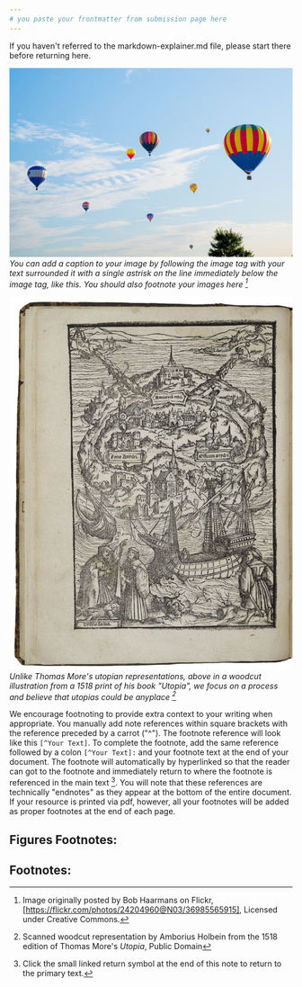 ```yaml
---
# you paste your frontmatter from submission page here
---
```


If you haven't referred to the markdown-explainer.md file, please start there before returning here.

![Image of hot air balloons rising during sunrise](./assets/images/2023-example-resouce-Sunrise_Hot-Air-Balloons_Flight_Haarmans_2017.jpg "You can also add title text in quotes here that can provide additional information that will show up when the image is moused over")
_You can add a caption to your image by following the image tag with your text surrounded it with a single astrisk on the line immediately below the image tag, like this. You should also footnote your images here [^Fig. 1]_

![Image of a woodcut illustration of an island from the 1518 edition of Thomas More's book Utopia](./assets/images/2023-example-resource_Utopia-Woodcut_Holbein_1518.jpg "Early deptiction of utopia we often islands")
_Unlike Thomas More's utopian representations, above in a woodcut illustration from a 1518 print of his book "Utopia", we focus on a process and believe that utopias could be anyplace [^Fig. 2]_

We encourage footnoting to provide extra context to your writing when appropriate. You manually add note references within square brackets with the reference preceded by a carrot ("^"). The footnote reference will look like this `[^Your Text]`. To complete the footnote, add the same reference followed by a colon `[^Your Text]:` and your footnote text at the end of your document. The footnote will automatically by hyperlinked so that the reader can got to the footnote and immediately return to where the footnote is referenced in the main text [^1]. You will note that these references are technically "endnotes" as they appear at the bottom of the entire document. If your resource is printed via pdf, however, all your footnotes will be added as proper footnotes at the end of each page.

## Figures Footnotes:

[^Fig. 1]: Image originally posted by Bob Haarmans on Flickr,[https://flickr.com/photos/24204960@N03/36985565915], Licensed under Creative Commons.
[^Fig. 2]: Scanned woodcut representation by Amborius Holbein from the 1518 edition of Thomas More's _Utopia_, Public Domain

## Footnotes:

[^1]: Click the small linked return symbol at the end of this note to return to the primary text.
